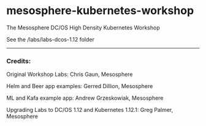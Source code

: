 # mesosphere-kubernetes-workshop

The Mesosphere DC/OS High Density Kubernetes Workshop

See the /labs/labs-dcos-1.12 folder


---------------

### Credits:

Original Workshop Labs: Chris Gaun, Mesosphere

Helm and Beer app examples: Gerred Dillion, Mesosphere

ML and Kafa example app: Andrew Grzeskowiak, Mesosphere

Upgrading Labs to DC/OS 1.12 and Kubernetes 1.12.1: Greg Palmer, Mesosphere

